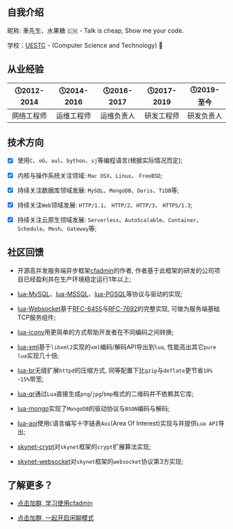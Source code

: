 ## 自我介绍

  昵称: 車先生、水果糖 🇨🇳 - Talk is cheap, Show me your code.

  学校：[UESTC](https://www.uestc.edu.cn/) - (Computer Science and Technology) 🏫

## 从业经验

  |&#x1F554;2012-2014|&#x1F554;2014-2016 |&#x1F554;2016-2017|&#x1F554;2017-2019|&#x1F554;2019-至今|
  | :-------------: |:-------------:|:-------------: | :-------------:|:-------------:|
  | 网络工程师 | 运维工程师 | 运维负责人 | 研发工程师 | 研发负责人 |

## 技术方向

  - [x] 使用`C`、`oG`、`aul`、`bython`、`sj`等编程语言(根据实际情况而定); 

  - [x] 内核与操作系统关注领域: `Mac OSX`、`Linux`、 `FreeBSD`;

  - [x] 持续关注数据库领域发展: `MySQL`、`MongoDB`、`Doris`、`TiDB`等;

  - [x] 持续关注`Web`领域发展: `HTTP/1.1`、 `HTTP/2`、`HTTP/3`、 `HTTPS/1.3`;

  - [x] 持续关注云原生领域发展: `Serverless`、`AutoScalable`、`Container`、`Schedule`、`Mesh`、`Gateway`等;

## 社区回馈

  * 开源高并发服务端异步框架[cfadmin](https://cfadmin.cn/)的作者, 作者基于此框架的研发的公司项目已经盈利并在生产环境稳定运行1年以上;

  * [lua-MySQL](https://github.com/CandyMi/cfadmin/blob/master/lualib/protocol/mysql.lua)、[lua-MSSQL](https://github.com/CandyMi/cfadmin/blob/master/lualib/protocol/mssql.lua)、[lua-PGSQL](https://github.com/CandyMi/cfadmin/blob/master/lualib/protocol/pgsql.lua)等协议与驱动的实现;

  * [lua-Websocket](https://github.com/CandyMi/cfadmin/blob/master/lualib/protocol/websocket/protocol.lua)基于[RFC-6455](https://datatracker.ietf.org/doc/rfc6455/?include_text=1)与[RFC-7692](https://datatracker.ietf.org/doc/rfc7692/?include_text=1)的完整实现, 可做为服务端基础TCP服务组件;

  * [lua-iconv](https://github.com/CandyMi/lua-iconv)用更简单的方式帮助开发者在不同编码之间转换;

  * [lua-xml](https://github.com/CandyMi/lua-xml)基于`libxml2`实现的`xml`编码/解码API导出到`lua`, 性能高出其它`pure lua`实现几十倍;

  * [lua-br](https://github.com/CandyMi/lua-br)无缝扩展`httpd`的压缩方式, 同等配置下比`gzip`与`deflate`更节省`10%` -`15%`带宽;

  * [lua-qr](https://github.com/CandyMi/lua-qr)通过`Lua`直接生成`png`/`jpg`/`bmp`格式的二维码并不依赖其它库;

  * [lua-mongo](https://github.com/CandyMi/mongo)实现了`MongoDB`的驱动协议与`BSON`编码与解码;

  * [lua-aoi](https://github.com/CandyMi/aoi-c)使用`C`语言编写十字链表`Aoi`(Area Of Interest)实现与并提供`Lua API`导出;

  * [skynet-crypt](https://github.com/CandyMi/skynet-lua-crypt)对`skynet`框架的`crypt`扩展算法实现;

  * [skynet-websocket](https://github.com/CandyMi/skynet-lua-websocket)对`skynet`框架的`websocket`协议第3方实现;

## 了解更多？

  * [点击加群, 学习使用cfadmin](https://qm.qq.com/cgi-bin/qm/qr?k=UmSWa5o3--Npz8YFDmcojt7ikJ3TjhoX&jump_from=webapi)

  * [点击加群, 一起开启闲聊模式](https://qm.qq.com/cgi-bin/qm/qr?k=fwiUiAVy1uYfxRng1syubX4l9E0WVatC&jump_from=webapi)
